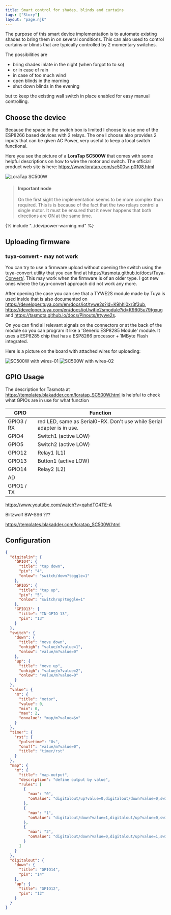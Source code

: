 ```yaml
---
title: Smart control for shades, blinds and curtains
tags: ["Story"]
layout: "page.njk"
---
```


The purpose of this smart device implementation is to automate existing shades to bring them in on several conditions.
This can also used to control curtains or blinds that are typically controlled by 2 momentary switches.

The possibilities are 

* bring shades inlate in the night (when forgot to to so)
* or in case of rain
* in case of too much wind
* open blinds in the morning 
* shut down blinds in the evening

but to keep the existing wall switch in place enabled for easy manual controlling.

## Choose the device

Because the space in the switch box is limited I choose to use one of the ESP8266 based devices
with 2 relays. The one I choose also provides 2 inputs that can be given
AC Power, very useful to keep a local switch functional.

Here you see the picture of a **LoraTap SC500W** that comes with some helpful descriptions on
how to wire the motor and switch. The official product web site is here:
<https://www.loratap.com/sc500w-p0108.html>

![LoraTap SC500W](/stories/curtain.jpg "w400")

> #### Important node
>
> On the first sight the implementation seems to be more complex than required.
> This is is because of the fact that the two relays control a single motor.
> It must be ensured that it never happens that both directions are ON at the same time.


{% include "../dev/power-warning.md" %}

## Uploading firmware

### tuya-convert - may not work

You can try to use a firmware upload without opening the switch using the tuya-convert utility
that you can find at <https://tasmota.github.io/docs/Tuya-Convert/>. This may work when the
firmware is of an older type. I got new ones where the tuya-convert approach
did not work any more.

After opening the case you can see that a TYWE2S module made by Tuya is used inside that is also
documented on <https://developer.tuya.com/en/docs/iot/tywe2s?id=K9hhi0xr3f3ub>,
<https://developer.tuya.com/en/docs/iot/wifie2smodule?id=K9605u79tgxug> and
<https://tasmota.github.io/docs/Pinouts/#tywe2s>.

On you can find all relevant signals on the connectors or at the back of the module so you can
program it like a 'Generic ESP8285 Module' module. It uses a ESP8285 chip that has a ESP8266
processor + 1MByte Flash integrated.

Here is a picture on the board with attached wires for uploading:

![SC500W with wires-01](/stories/curtain-wired01.jpg "w200")
![SC500W with wires-02](/stories/curtain-wired02.jpg "w200")


## GPIO Usage

The description for Tasmota at <https://templates.blakadder.com/loratap_SC500W.html> is helpful to check what GPIOs are in use for what function

| GPIO       | Function                                                               |
| ---------- | ---------------------------------------------------------------------- |
| GPIO3 / RX | red LED, same as Serial0-RX. Don't use while Serial adapter is in use. |
| GPIO4      | Switch1 (active LOW)                                                   |
| GPIO5      | Switch2 (active LOW)                                                   |
| GPIO12     | Relay1 (L1)                                                            |
| GPIO13     | Button1 (active LOW)                                                   |
| GPIO14     | Relay2 (L2)                                                            |
| AD         |                                                                        |
| GPIO1 / TX |                                                                        |


<https://www.youtube.com/watch?v=qahdTG4TE-A>

Blitzwolf BW-SS6 ???


<https://templates.blakadder.com/loratap_SC500W.html>


## Configuration

``` json
{
  "digitalin": {
    "GPIO4": {
      "title": "tap down",
      "pin": "4",
      "onlow": "switch/down?toggle=1"
    },
    "GPIO5": {
      "title": "tap up",
      "pin": "5",
      "onlow": "switch/up?toggle=1"
    },
    "GPIO13": {
      "title": "IN-GPIO-13",
      "pin": "13"
    }
  },
  "switch": {
    "down": {
      "title": "move down",
      "onhigh": "value/m?value=1",
      "onlow": "value/m?value=0"
    },
    "up": {
      "title": "move up",
      "onhigh": "value/m?value=2",
      "onlow": "value/m?value=0"
    }
  },
  "value": {
    "m": {
      "title": "motor",
      "value": 0,
      "min": 0,
      "max": 2,
      "onvalue": "map/m?value=$v"
    }
  },
  "timer": {
    "rst": {
      "pulsetime": "8s",
      "onoff": "value/m?value=0",
      "title": "timer/rst"
    }
  },
  "map": {
    "m": {
      "title": "map-output",
      "description": "define output by value",
      "rules": [
        {
          "max": "0",
          "onValue": "digitalout/up?value=0,digitalout/down?value=0,switch/down?value=0,switch/up?value=0,timer/rst?stop"
        },
        {
          "max": "1",
          "onValue": "digitalout/down?value=1,digitalout/up?value=0,switch/down?value=1,switch/up?value=0,timer/rst?start"
        },
        {
          "max": "2",
          "onValue": "digitalout/down?value=0,digitalout/up?value=1,switch/down?value=0,switch/up?value=1,timer/rst?start"
        }
      ]
    }
  },
  "digitalout": {
    "down": {
      "title": "GPIO14",
      "pin": "14"
    },
    "up": {
      "title": "GPIO12",
      "pin": "12"
    }
  }
}
```
